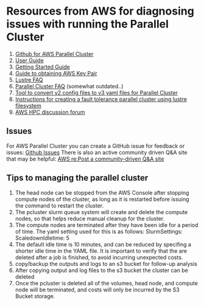 # Resources from AWS for diagnosing issues with running the Parallel Cluster

1. <a href="https://github.com/aws/aws-parallelcluster">Github for AWS Parallel Cluster</a>
2. <a href="https://docs.aws.amazon.com/parallelcluster/latest/ug/what-is-aws-parallelcluster.html">User Guide</a>
3. <a href="https://docs.aws.amazon.com/parallelcluster/latest/ug/getting_started.html">Getting Started Guide</a>
4. <a href="https://docs.aws.amazon.com/AWSEC2/latest/UserGuide/ec2-key-pairs.html">Guide to obtaining AWS Key Pair</a>
5. <a href="https://aws.amazon.com/fsx/lustre/faqs/">Lustre FAQ</a>
6. <a href="https://aws.amazon.com/hpc/faqs/#AWS_ParallelCluster">Parallel Cluster FAQ</a> (somewhat outdated..)
7. <a href="https://docs.aws.amazon.com/parallelcluster/latest/ug/pcluster3-config-converter.html">Tool to convert v2 config files to v3 yaml files for Parallel Cluster</a>
8. <a href="https://github.com/aws-samples/parallelcluster-spot-fsxlustre">Instructions for creating a fault tolerance parallel cluster using lustre filesystem</a>
9. <a href="https://repost.aws/tags/TAjBvP4otfT3eX8PswbXo9AQ">AWS HPC discussion forum</a>


## Issues

For AWS Parallel Cluster you can create a GitHub issue for feedback or issues: <a href="https://github.com/aws/aws-parallelcluster/issues">Github Issues</a>
There is also an active community driven Q&A site that may be helpful: <a href="https://repost.aws/">AWS re:Post a community-driven Q&A site</a>

## Tips to managing the parallel cluster

1. The head node can be stopped from the AWS Console after stopping compute nodes of the cluster, as long as it is restarted before issuing the command to restart the cluster.
2. The pcluster slurm queue system will create and delete the compute nodes, so that helps reduce manual cleanup for the cluster.
3. The compute nodes are terminated after they have been idle for a period of time. The yaml setting used for this is as follows: SlurmSettings: ScaledownIdletime: 5
4. The default idle time is 10 minutes, and can be reduced by specifing a shorter idle time in the YAML file.  It is important to verify that the are deleted after a job is finished, to avoid incurring unexpected costs.
5. copy/backup the outputs and logs to an s3 bucket for follow-up analysis
6. After copying output and log files to the s3 bucket the cluster can be deleted
7. Once the pcluster is deleted all of the volumes, head node, and compute node will be terminated, and costs will only be incurred by the S3 Bucket storage.
